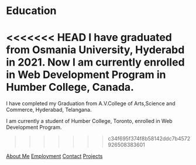 # Education

<<<<<<< HEAD
I have graduated from Osmania University, Hyderabd in 2021. Now I am currently enrolled in Web Development Program in Humber College, Canada.
=======
I have completed my Graduation from A.V.College of Arts,Science and Commerce, Hyderabad, Telangana.

I am currently a student of Humber College, Toronto, enrolled in Web Development Program.

>>>>>>> c34f695f374f8b58142ddc7b4572926508383601

[About Me](index.markdown)
[Employment](employment.markdown)
[Contact](contact.markdown)
[Projects](projects.markdown)
